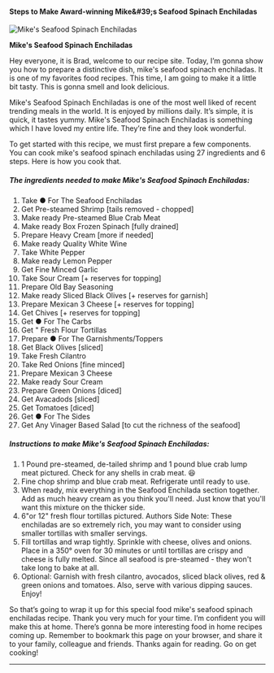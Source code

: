             

#### Steps to Make Award-winning Mike&amp;#39;s Seafood Spinach Enchiladas

![Mike's Seafood Spinach Enchiladas](https://img-global.cpcdn.com/recipes/6e91bce4ee2eaa57/751x532cq70/mikes-seafood-spinach-enchiladas-recipe-main-photo.jpg)

**Mike's Seafood Spinach Enchiladas**

Hey everyone, it is Brad, welcome to our recipe site. Today, I’m gonna show you how to prepare a distinctive dish, mike's seafood spinach enchiladas. It is one of my favorites food recipes. This time, I am going to make it a little bit tasty. This is gonna smell and look delicious.

Mike's Seafood Spinach Enchiladas is one of the most well liked of recent trending meals in the world. It is enjoyed by millions daily. It’s simple, it is quick, it tastes yummy. Mike's Seafood Spinach Enchiladas is something which I have loved my entire life. They’re fine and they look wonderful.

To get started with this recipe, we must first prepare a few components. You can cook mike's seafood spinach enchiladas using 27 ingredients and 6 steps. Here is how you cook that.

##### The ingredients needed to make Mike's Seafood Spinach Enchiladas:

1.  Take ● For The Seafood Enchiladas
2.  Get Pre-steamed Shrimp \[tails removed - chopped\]
3.  Make ready Pre-steamed Blue Crab Meat
4.  Make ready Box Frozen Spinach \[fully drained\]
5.  Prepare Heavy Cream \[more if needed\]
6.  Make ready Quality White Wine
7.  Take White Pepper
8.  Make ready Lemon Pepper
9.  Get Fine Minced Garlic
10.  Take Sour Cream \[+ reserves for topping\]
11.  Prepare Old Bay Seasoning
12.  Make ready Sliced Black Olives \[+ reserves for garnish\]
13.  Prepare Mexican 3 Cheese \[+ reserves for topping\]
14.  Get Chives \[+ reserves for topping\]
15.  Get ● For The Carbs
16.  Get " Fresh Flour Tortillas
17.  Prepare ● For The Garnishments/Toppers
18.  Get Black Olives \[sliced\]
19.  Take Fresh Cilantro
20.  Take Red Onions \[fine minced\]
21.  Prepare Mexican 3 Cheese
22.  Make ready Sour Cream
23.  Prepare Green Onions \[diced\]
24.  Get Avacadods \[sliced\]
25.  Get Tomatoes \[diced\]
26.  Get ● For The Sides
27.  Get Any Vinager Based Salad \[to cut the richness of the seafood\]

##### Instructions to make Mike's Seafood Spinach Enchiladas:

1.  1 Pound pre-steamed, de-tailed shrimp and 1 pound blue crab lump meat pictured. Check for any shells in crab meat. 😆
2.  Fine chop shrimp and blue crab meat. Refrigerate until ready to use.
3.  When ready, mix everything in the Seafood Enchilada section together. Add as much heavy cream as you think you'll need. Just know that you'll want this mixture on the thicker side.
4.  6"or 12" fresh flour tortillas pictured. Authors Side Note: These enchiladas are so extremely rich, you may want to consider using smaller tortillas with smaller servings.
5.  Fill tortillas and wrap tightly. Sprinkle with cheese, olives and onions. Place in a 350° oven for 30 minutes or until tortillas are crispy and cheese is fully melted. Since all seafood is pre-steamed - they won't take long to bake at all.
6.  Optional: Garnish with fresh cilantro, avocados, sliced black olives, red & green onions and tomatoes. Also, serve with various dipping sauces. Enjoy!

So that’s going to wrap it up for this special food mike's seafood spinach enchiladas recipe. Thank you very much for your time. I’m confident you will make this at home. There’s gonna be more interesting food in home recipes coming up. Remember to bookmark this page on your browser, and share it to your family, colleague and friends. Thanks again for reading. Go on get cooking!

* * *